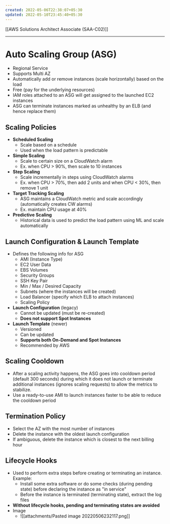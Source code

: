 ```yaml
---
created: 2022-05-06T22:38:07+05:30
updated: 2022-05-10T23:45:40+05:30
---
```

[[AWS Solutions Architect Associate (SAA-C02)]]

---

# Auto Scaling Group (ASG)
- Regional Service
- Supports Multi AZ
- Automatically add or remove instances (scale horizontally) based on the load
- Free (pay for the underlying resources)
- IAM roles attached to an ASG will get assigned to the launched EC2 instances
- ASG can terminate instances marked as unhealthy by an ELB (and hence replace them)

## Scaling Policies
- **Scheduled Scaling**
	- Scale based on a schedule
	- Used when the load pattern is predictable
- **Simple Scaling**
	- Scale to certain size on a CloudWatch alarm
	- Ex. when CPU > 90%, then scale to 10 instances
- **Step Scaling**
	- Scale incrementally in steps using CloudWatch alarms
	- Ex. when CPU > 70%, then add 2 units and when CPU < 30%, then remove 1 unit
- **Target Tracking Scaling**
	- ASG maintains a CloudWatch metric and scale accordingly (automatically creates CW alarms)
	- Ex. maintain CPU usage at 40%
- **Predictive Scaling**
	- Historical data is used to predict the load pattern using ML and scale automatically

## Launch Configuration & Launch Template
- Defines the following info for ASG
    -   AMI (Instance Type)
    -   EC2 User Data
    -   EBS Volumes
    -   Security Groups
    -   SSH Key Pair
	-   Min / Max / Desired Capacity
	-   Subnets (where the instances will be created)
	-   Load Balancer (specify which ELB to attach instances)
	-   Scaling Policy
- **Launch Configuration** (legacy)
    -   Cannot be updated (must be re-created)
    -   **Does not support Spot Instances**
-   **Launch Template** (newer)
    -   Versioned
    -   Can be updated
    -   **Supports both On-Demand and Spot Instances**
    -   Recommended by AWS

## Scaling Cooldown
- After a scaling activity happens, the ASG goes into cooldown period (default 300 seconds) during which it does not launch or terminate additional instances (ignores scaling requests) to allow the metrics to stabilize.
- Use a ready-to-use AMI to launch instances faster to be able to reduce the cooldown period

## Termination Policy
- Select the AZ with the most number of instances
- Delete the instance with the oldest launch configuration
- If ambiguous, delete the instance which is closest to the next billing hour

## Lifecycle Hooks
- Used to perform extra steps before creating or terminating an instance. Example: 
	- Install some extra software or do some checks (during pending state) before declaring the instance as "in service"
	- Before the instance is terminated (terminating state), extract the log files
- **Without lifecycle hooks, pending and terminating states are avoided**
- Image
	- ![[attachments/Pasted image 20220506232117.png]]